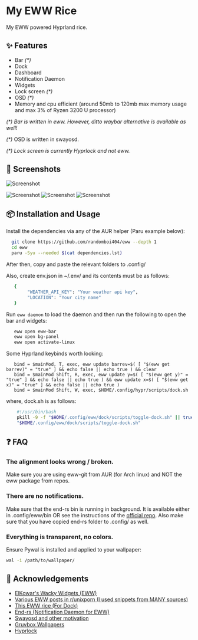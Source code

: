 
# My EWW Rice

My EWW powered Hyprland rice.


## ✨ Features

- Bar *(\*)*
- Dock
- Dashboard
- Notification Daemon
- Widgets
- Lock screen *(\*)*
- OSD *(\*)*
- Memory and cpu efficient (around 50mb to 120mb max memory usage and max 3% of Ryzen 3200 U processor)

*(\*) Bar is written in eww. However, ditto waybar alternative is available as well!*

*(\*)* OSD is written in swayosd.

*(\*) Lock screen is currently Hyprlock and not eww.*

## 📸 Screenshots

![Screenshot](https://raw.githubusercontent.com/randomboi404/eww/refs/heads/main/.assets/ss.png)

![Screenshot](https://raw.githubusercontent.com/randomboi404/eww/refs/heads/main/.assets/ss2.png)
![Screenshot](https://raw.githubusercontent.com/randomboi404/eww/refs/heads/main/.assets/ss3.png)
![Screenshot](https://raw.githubusercontent.com/randomboi404/eww/refs/heads/main/.assets/ss1.png)
## 📦 Installation and Usage

Install the dependencies via any of the AUR helper (Paru example below):

```bash
  git clone https://github.com/randomboi404/eww --depth 1
  cd eww
  paru -Syu --needed $(cat dependencies.lst)
```
After then, copy and paste the relevant folders to .config/

Also, create env.json in ~/.env/ and its contents must be as follows:

```bash
   {
        "WEATHER_API_KEY": "Your weather api key",
        "LOCATION": "Your city name"
   }
```

Run `eww daemon` to load the daemon and then run the following to open the bar and widgets:

```bash
   eww open eww-bar
   eww open bg-panel
   eww open activate-linux
```

Some Hyprland keybinds worth looking:

```
   bind = $mainMod, T, exec, eww update barrev=$( [ "$(eww get barrev)" = "true" ] && echo false || echo true ) && clear
   bind = $mainMod Shift, R, exec, eww update y=$( [ "$(eww get y)" = "true" ] && echo false || echo true ) && eww update x=$( [ "$(eww get x)" = "true" ] && echo false || echo true )
   bind = $mainMod Shift, W, exec, $HOME/.config/hypr/scripts/dock.sh
```

where, dock.sh is as follows:
```bash
    #!/usr/bin/bash
    pkill -9 -f "$HOME/.config/eww/dock/scripts/toggle-dock.sh" || true
    "$HOME/.config/eww/dock/scripts/toggle-dock.sh"
```
    
## ❓ FAQ

### The alignment looks wrong / broken.

Make sure you are using eww-git from AUR (for Arch linux) and NOT the eww package from repos.

### There are no notifications.
Make sure that the end-rs bin is running in background. It is available either in .config/eww/bin OR see the instructions of the [official repo](https://github.com/Dr-42/end-rs). Also make sure that you have copied end-rs folder to .config/ as well.

### Everything is transparent, no colors.

Ensure Pywal is installed and applied to your wallpaper:
```bash
wal -i /path/to/wallpaper/
```

## 🙏 Acknowledgements

 - [ElKowar's Wacky Widgets (EWW)](https://elkowar.github.io/eww/eww.html)
 - [Various EWW posts in r/unixporn (I used snippets from MANY sources)](https://www.reddit.com/r/unixporn/)
 - [This EWW rice (For Dock)](https://github.com/Tail-R/xmonad_eww_dotfiles/tree/main)
- [End-rs (Notification Daemon for EWW)](https://github.com/Dr-42/end-rs)
- [Swayosd and other motivation](https://github.com/tr1xem)
- [Gruvbox Wallpapers](https://gruvbox-wallpapers.pages.dev/)
- [Hyprlock](https://github.com/hyprwm/hyprlock)
